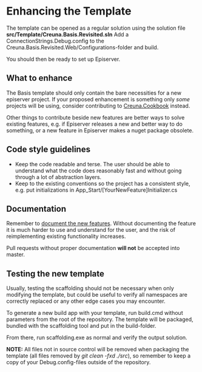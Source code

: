 # Enhancing the Template

The template can be opened as a regular solution using the solution file **src/Template/Creuna.Basis.Revisited.sln**
Add a ConnectionStrings.Debug.config to the Creuna.Basis.Revisited.Web/Configurations-folder and build.

You should then be ready to set up Episerver.

## What to enhance

The Basis template should only contain the bare necessities for a new episerver project. If your proposed enhancement is something only *some* projects will be using, consider contributing to [Creuna.Cookbook](https://creuna.visualstudio.com/Creuna.Cookbook) instead.

Other things to contribute beside new features are better ways to solve existing features, e.g. if Episerver releases a new and better way to do something, or a new feature in Episerver makes a nuget package obsolete.

## Code style guidelines

* Keep the code readable and terse. The user should be able to understand what the code does reasonably fast and without going through a lot of abstraction layers.
* Keep to the existing conventions so the project has a consistent style, e.g. put initializations in App_Start/[YourNewFeature]Initializer.cs


## Documentation
Remember to [document the new features](documentation.md). Without documenting the feature it is much harder to use and understand for the user, and the risk of reimplementing existing functionality increases.

Pull requests without proper documentation **will not** be accepted into master.

## Testing the new template

Usually, testing the scaffolding should not be necessary when only modifying the template, but could be useful to verify all namespaces are correctly replaced or any other edge cases you may encounter.

To generate a new build app with your template, run build.cmd without parameters from the root of the repository.
The template will be packaged, bundled with the scaffolding tool and put in the build-folder.

From there, run scaffolding.exe as normal and verify the output solution.

**NOTE:** All files not in source control will be removed when packaging the template (all files removed by *git clean -fxd ./src*), so remember to keep a copy of your Debug.config-files outside of the repository.